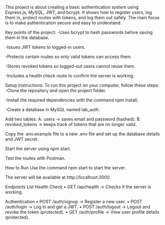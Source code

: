 This project is about creating a basic authentication system using Express.js, MySQL, JWT, and bcrypt. It shows how to register users, log them in, protect routes with tokens, and log them out safely. The main focus is to make authentication secure and easy to understand.


Key points of the project:
-Uses bcrypt to hash passwords before saving them in the database.


-Issues JWT tokens to logged-in users.


-Protects certain routes so only valid tokens can access them.


-Stores revoked tokens so logged-out users cannot reuse them.


-Includes a health check route to confirm the server is working.


Setup Instructions:
 To run this project on your computer, follow these steps:
-Clone the repository and open the project folder.


-Install the required dependencies with the command npm install.


-Create a database in MySQL named lab_auth.


Add two tables:
 A. users → saves email and password (hashed).
 B. revoked_tokens → keeps track of tokens that are no longer valid.


Copy the .env.example file to a new .env file and set up the database details and JWT secret.


Start the server using npm start.


Test the routes with Postman.






How to Run
Use the command npm start to start the server.


The server will be available at http://localhost:3000


Endpoints List
Health Check
 • GET /api/health → Checks if the server is working.


Authentication
 • POST /auth/signup → Register a new user.
 • POST /auth/login → Log in and get a JWT.
 • POST /auth/logout → Logout and revoke the token (protected).
 • GET /auth/profile → View user profile details (protected).